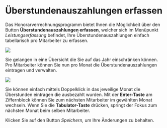 # Überstundenauszahlungen erfassen

Das Honorarverrechnungsprogramm bietet Ihnen die Möglichkeit über den
Button **Überstundenauszahlungen erfassen**, welcher sich im Menüpunkt
*Leistungserfassung* befindet, Ihre Überstundenauszahlungen einfach
tabellarisch pro Mitarbeiter zu erfassen.


![](<img/image170.png>)

Sie gelangen in eine Übersicht die Sie auf das Jahr einschränken können.
Pro Mitarbeiter können Sie nun pro Monat die Überstundenauszahlungen
eintragen und verwalten.


![](<img/image171.png>)

Sie können einfach mittels Doppelklick in das jeweilige Monat die
Überstunden eintragen die ausbezahlt wurden. Mit der **Enter-Taste** am
Ziffernblock können Sie zum nächsten Mitarbeiter im gewählten Monat
wechseln. Wenn Sie die **Tabulator-Taste** drücken, springt der Fokus
zum nächsten Monat beim selben Mitarbeiter.

Klicken Sie auf den Button *Speichern,* um Ihre Änderungen zu behalten.